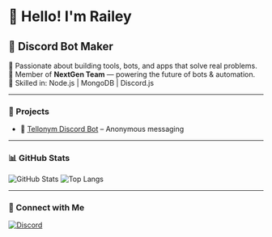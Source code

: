 # 👋 Hello! I'm Railey

## 🔧 Discord Bot Maker

🎯 Passionate about building tools, bots, and apps that solve real problems.  
🚀 Member of **NextGen Team** — powering the future of bots & automation.  
💼 Skilled in: Node.js | MongoDB | Discord.js

---

### 💼 Projects
- 🔧 [Tellonym Discord Bot](https://github.com/yourproject) – Anonymous messaging

---

### 📊 GitHub Stats
![GitHub Stats](https://github-readme-stats.vercel.app/api?username=ayoublachhab&show_icons=true&theme=radical)
![Top Langs](https://github-readme-stats.vercel.app/api/top-langs/?username=ayoublachhab&layout=compact&theme=radical)

---

### 🔗 Connect with Me
[![Discord](https://img.shields.io/badge/Discord-NextGen%20Team-7289DA?style=for-the-badge&logo=discord)](https://discord.gg/qfyMRwAAy9)

